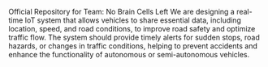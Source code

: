 Official Repository for Team: No Brain Cells Left
We are designing a real-time IoT system that allows vehicles to share essential data, including location, speed, and road conditions, to improve road safety and optimize traffic flow. The system should provide timely alerts for sudden stops, road hazards, or changes in traffic conditions, helping to prevent accidents and enhance the functionality of autonomous or semi-autonomous vehicles.
